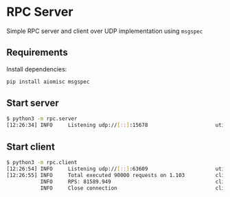 
RPC Server
==========

Simple RPC server and client over UDP implementation using `msgspec`

Requirements
-----------------

Install dependencies:

```bash
pip install aiomisc msgspec
```

Start server
--------------

```bash
$ python3 -m rpc.server
[12:26:34] INFO     Listening udp://[::]:15678                      utils.py:144
```

Start client
--------------

```bash
$ python3 -m rpc.client
[12:26:54] INFO     Listening udp://[::]:63609                      utils.py:144
[12:26:55] INFO     Total executed 90000 requests on 1.103          client.py:34
           INFO     RPS: 81589.949                                  client.py:35
           INFO     Close connection                                client.py:37
```

